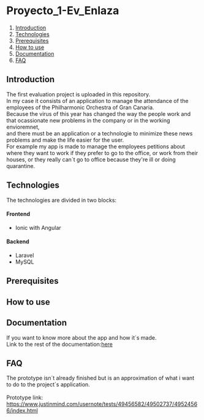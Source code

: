 # Proyecto_1-Ev_Enlaza
1. [Introduction](#introduction)
2. [Technologies](#technologies)
3. [Prerequisites](#prerequesites)
4. [How to use](#how-to-use)
5. [Documentation](#documentation)
6. [FAQ](#faq)
## Introduction
The first evaluation project is uploaded in this repository.<br/>
In my case it consists of an application to manage the attendance of the employees of the Philharmonic Orchestra of Gran Canaria.<br/>
Because the virus of this year has changed the way the people work and that ocassionate new problems in the company or in the working envioremnet,<br/>
and there must be an application or a technologie to minimize these news problems and make the life easier for the user.<br/>
For example my app is made to manage the employees petitions about where they want to work if they prefer to go to the office, or work from their houses,
or they really can´t go to office because they're ill or doing quarantine.<br/>
## Technologies
The technologies are divided in two blocks:
#### Frontend
* Ionic with Angular
#### Backend
* Laravel
* MySQL
## Prerequisites
## How to use
## Documentation
If you want to know more about the app and how it´s made. <br/>
Link to the rest of the documentation:[here](/Documentation.md)
## FAQ
The prototype isn´t already finished but is an approximation of what i want to do to the project´s application.<br/><br/>
Prototype link:
https://www.justinmind.com/usernote/tests/49456582/49502737/49524566/index.html
